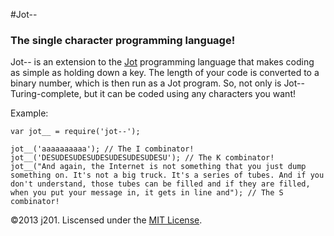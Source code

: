 #Jot--

### The single character programming language!

Jot-- is an extension to the [Jot](http://semarch.linguistics.fas.nyu.edu/barker/Iota/#Goedel) programming language that makes coding as simple as holding down a key. The length of your code is converted to a binary number, which is then run as a Jot program. So, not only is Jot-- Turing-complete, but it can be coded using any characters you want!

Example:

```
var jot__ = require('jot--');

jot__('aaaaaaaaaa'); // The I combinator!
jot__('DESUDESUDESUDESUDESUDESUDESU'); // The K combinator!
jot__("And again, the Internet is not something that you just dump something on. It's not a big truck. It's a series of tubes. And if you don't understand, those tubes can be filled and if they are filled, when you put your message in, it gets in line and"); // The S combinator!
```

©2013 j201. Liscensed under the [MIT License](http://opensource.org/licenses/MIT).
